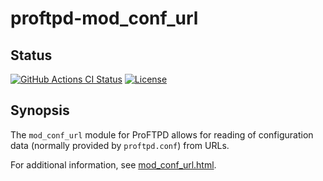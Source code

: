 proftpd-mod_conf_url
====================

Status
------
[![GitHub Actions CI Status](https://github.com/Castaglia/proftpd-mod_conf_url/actions/workflows/ci.yml/badge.svg?branch=master)](https://github.com/Castaglia/proftpd-mod_conf_url/actions/workflows/ci.yml)
[![License](https://img.shields.io/badge/license-GPL-brightgreen.svg)](https://img.shields.io/badge/license-GPL-brightgreen.svg)

Synopsis
--------

The `mod_conf_url` module for ProFTPD allows for reading of configuration data
(normally provided by `proftpd.conf`) from URLs.

For additional information, see [mod_conf_url.html](https://htmlpreview.github.io/?https://github.com/Castaglia/proftpd-mod_conf_url/blob/master/mod_conf_url.html).
